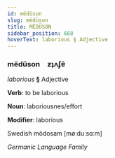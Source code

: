 ```yaml
---
id: mëdüson
slug: mëdüson
title: MËDÜSON
sidebar_position: 668
hoverText: laborious § Adjective
---
```


### mëdüson&emsp;<span kind="abugida">ƶʇʌʄɐ̃</span>

*laborious* **§** Adjective

**Verb**: to be laborious

**Noun**: laboriousnes/effort

**Modifier**: laborious

Swedish mödosam [møːduːsɑːm]

*Germanic Language Family*